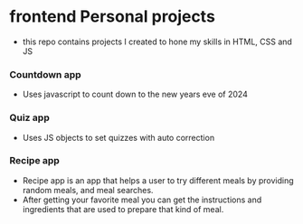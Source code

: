# frontend Personal projects
- this repo contains projects I created to hone my skills in HTML, CSS  and JS
### Countdown app
- Uses javascript to count down to the new years eve of 2024
### Quiz app
- Uses JS objects to set quizzes with auto correction
### Recipe app
- Recipe app is an app that helps a user to try different meals by providing random meals, and meal searches.
- After getting your favorite meal you can get the instructions and ingredients that are used to prepare that kind of meal.
